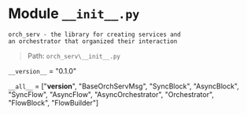# Module `__init__.py`
```text
orch_serv - the library for creating services and
an orchestrator that organized their interaction
```

> Path: `orch_serv\__init__.py`
`__version__` = "0.1.0"
`__all__` = ["__version__", "BaseOrchServMsg", "SyncBlock", "AsyncBlock", "SyncFlow", "AsyncFlow", "AsyncOrchestrator", "Orchestrator", "FlowBlock", "FlowBuilder"]